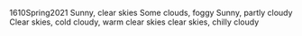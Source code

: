 1610Spring2021
Sunny, clear skies
Some clouds, foggy
Sunny, partly cloudy
Clear skies, cold
cloudy, warm
clear skies
clear skies, chilly
cloudy